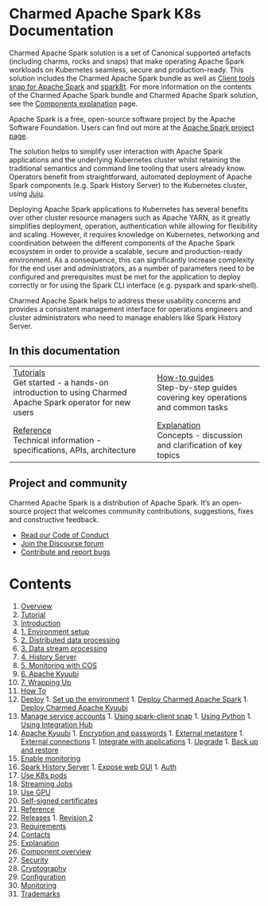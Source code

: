# Charmed Apache Spark K8s Documentation

Charmed Apache Spark solution is a set of Canonical supported artefacts (including charms, rocks and snaps) that make operating Apache Spark workloads on Kubernetes seamless, secure and production-ready. This solution includes the Charmed Apache Spark bundle as well as [Client tools snap for Apache Spark](https://snapcraft.io/spark-client) and [spark8t](https://github.com/canonical/spark-k8s-toolkit-py). For more information on the contents of the Charmed Apache Spark bundle and Charmed Apache Spark solution, see the [Components explanation](/t/charmed-spark-documentation-explanation-components/11685) page.

Apache Spark is a free, open-source software project by the Apache Software Foundation. Users can find out more at the [Apache Spark project page](https://spark.apache.org).

The solution helps to simplify user interaction with Apache Spark applications and the underlying Kubernetes cluster whilst retaining the traditional semantics and command line tooling that users already know. Operators benefit from straightforward, automated deployment of Apache Spark components (e.g. Spark History Server) to the Kubernetes cluster, using [Juju](https://juju.is/). 

Deploying Apache Spark applications to Kubernetes has several benefits over other cluster resource managers such as Apache YARN, as it greatly simplifies deployment, operation, authentication while allowing for flexibility and scaling. However, it requires knowledge on Kubernetes, networking and coordination between the different components of the Apache Spark ecosystem in order to provide a scalable, secure and production-ready environment. As a consequence, this can significantly increase complexity for the end user and administrators, as a number of parameters need to be configured and prerequisites must be met for the application to deploy correctly or for using the Spark CLI interface (e.g. pyspark and spark-shell). 

Charmed Apache Spark helps to address these usability concerns and provides a consistent management interface for operations engineers and cluster administrators who need to manage enablers like Spark History Server.

## In this documentation

| | |
|--|--|
|  [Tutorials](/t/13234)</br>  Get started - a hands-on introduction to using Charmed Apache Spark operator for new users </br> |  [How-to guides](/t/11618) </br> Step-by-step guides covering key operations and common tasks |
| [Reference](/t/8962) </br> Technical information - specifications, APIs, architecture | [Explanation](/t/11685) </br> Concepts - discussion and clarification of key topics  |

## Project and community

Charmed Apache Spark is a distribution of Apache Spark. It’s an open-source project that welcomes community contributions, suggestions, fixes and constructive feedback.

- [Read our Code of Conduct](https://ubuntu.com/community/code-of-conduct)
- [Join the Discourse forum](https://discourse.charmhub.io/tag/spark)
- [Contribute and report bugs](https://github.com/canonical/spark-client-snap)

# Contents

1. [Overview](overview.md)
1. [Tutorial](tutorial)
  1. [Introduction](tutorial/t-overview.md)
  1. [1. Environment setup](tutorial/t-setup-environment.md)
  1. [2. Distributed data processing](tutorial/t-data-processing.md)
  1. [3. Data stream processing](tutorial/t-streaming.md)
  1. [4. History Server](tutorial/t-history-server.md)
  1. [5. Monitoring with COS](tutorial/t-cos.md)
  1. [6. Apache Kyuubi](tutorial/t-kyuubi.md)
  1. [7. Wrapping Up](tutorial/t-wrapping-up.md)
1. [How To](how-to)
  1. [Deploy](how-to/h-deploy)
    1. [Set up the environment](how-to/h-deploy/h-setup-k8s.md)
    1. [Deploy Charmed Apache Spark](how-to/h-deploy/h-deploy.md)
    1. [Deploy Charmed Apache Kyuubi](how-to/h-deploy/h-deploy-kyuubi.md)
  1. [Manage service accounts](how-to/h-service-accounts)
    1. [Using spark-client snap](how-to/h-service-accounts/h-manage-service-accounts.md)
    1. [Using Python](how-to/h-service-accounts/h-use-spark-client-from-python.md)
    1. [Using Integration Hub](how-to/h-service-accounts/h-use-integration-hub.md)
  1. [Apache Kyuubi](how-to/h-kyuubi)
    1. [Encryption and passwords](how-to/h-kyuubi/h-kyuubi-encryption.md)
    1. [External metastore](how-to/h-kyuubi/h-kyuubi-metastore.md)
    1. [External connections](how-to/h-kyuubi/h-kyuubi-connections.md)
    1. [Integrate with applications](how-to/h-kyuubi/h-kyuubi-applications.md)
    1. [Upgrade](how-to/h-kyuubi/h-kyuubi-upgrade.md)
    1. [Back up and restore](how-to/h-kyuubi/h-kyuubi-backup.md)
  1. [Enable monitoring](how-to/h-spark-monitoring.md)
  1. [Spark History Server](how-to/h-history-server)
    1. [Expose web GUI](how-to/h-history-server/h-expose-history-server.md)
    1. [Auth](how-to/h-history-server/h-history-server-authorization.md)
  1. [Use K8s pods](how-to/h-run-on-k8s-pod.md)
  1. [Streaming Jobs](how-to/h-spark-streaming.md)
  1. [Use GPU](how-to/h-spark-gpu.md)
  1. [Self-signed certificates](how-to/h-spark-cert.md)
1. [Reference](reference)
  1. [Releases](reference/r-releases)
    1. [Revision 2](reference/r-releases/r-rev-2.md)
  1. [Requirements](reference/r-requirements.md)
  1. [Contacts](reference/r-contacts.md)
1. [Explanation](explanation)
  1. [Component overview](explanation/e-component-overview.md)
  1. [Security](explanation/e-security.md)
  1. [Cryptography](explanation/e-cryptography.md)
  1. [Configuration](explanation/e-configuration.md)
  1. [Monitoring](explanation/e-monitoring.md)
  1. [Trademarks](explanation/e-trademarks.md)
